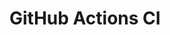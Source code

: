 # GitHub Actions CI




























































































































































































































































































































































































































































































































































































































































































































































































































































































































































































































































































































































































































































































































































































































































































































































































































































































































































































































